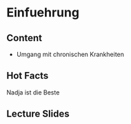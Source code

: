 # Einfuehrung

## Content

- Umgang mit chronischen Krankheiten

## Hot Facts

Nadja ist die Beste

## Lecture Slides


